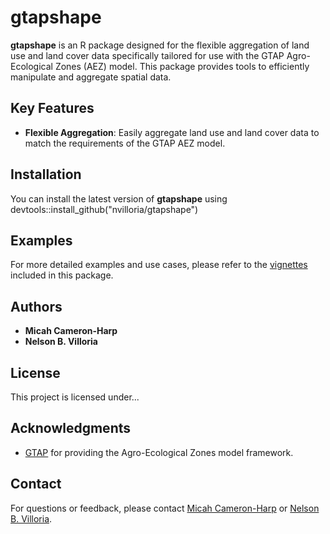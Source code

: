 # gtapshape

**gtapshape** is an R package designed for the flexible aggregation of land use and land cover data specifically tailored for use with the GTAP Agro-Ecological Zones (AEZ) model. This package provides tools to efficiently manipulate and aggregate spatial data.

## Key Features

- **Flexible Aggregation**: Easily aggregate land use and land cover data to match the requirements of the GTAP AEZ model.

## Installation

You can install the latest version of **gtapshape** using devtools::install_github("nvilloria/gtapshape")

## Examples

For more detailed examples and use cases, please refer to the [vignettes](https://github.com/nvilloria/gtapshape/tree/main/vignettes) included in this package.

## Authors

- **Micah Cameron-Harp**
- **Nelson B. Villoria**


## License

This project is licensed under...

## Acknowledgments

- [GTAP](https://www.gtap.agecon.purdue.edu/) for providing the Agro-Ecological Zones model framework.

## Contact

For questions or feedback, please contact [Micah Cameron-Harp](mailto:mcameronharp@ksu.edu) or [Nelson B. Villoria](mailto:nvilloriap@ksu.edu).
